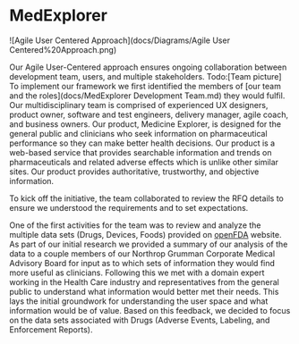 # MedExplorer
![Agile User Centered Approach](docs/Diagrams/Agile User Centered%20Approach.png)

Our Agile User-Centered approach ensures ongoing collaboration between development team, users, and multiple stakeholders.  Todo:[Team picture]   To implement our framework we first identified the members of [our team and the roles](docs/MedExplorer Development Team.md) they would fulfil.  Our multidisciplinary team is comprised of experienced UX designers, product owner, software and test engineers, delivery manager, agile coach, and business owners. Our product, Medicine Explorer, is designed for the general public and clinicians who seek information on pharmaceutical performance so they can make better health decisions. Our product is a web-based service that provides searchable information and trends on pharmaceuticals and related adverse effects which is unlike other similar sites. Our product provides authoritative, trustworthy, and objective information.

To kick off the initiative, the team collaborated to review the RFQ details to ensure we understood the requirements and to set expectations.

One of the first activities for the team was to review and analyze the multiple data sets (Drugs, Devices, Foods) provided on [openFDA](http://open.FDA.gov) website. As part of our initial research we provided a summary of our analysis of the data to a couple members of our Northrop Grumman Corporate Medical Advisory Board for input as to which sets of information they would find more useful as clinicians. Following this we met with a domain expert working in the Health Care industry and representatives from the general public to understand what information would better met their needs. This lays the initial groundwork for understanding the user space and what information would be of value. Based on this feedback, we decided to focus on the data sets associated with Drugs (Adverse Events, Labeling, and Enforcement Reports).